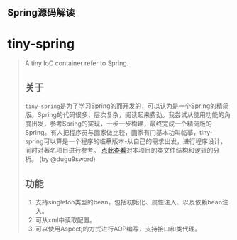 ## Spring源码解读


tiny-spring
=======

>A tiny IoC container refer to Spring.
>## 关于
>`tiny-spring`是为了学习Spring的而开发的，可以认为是一个Spring的精简版。Spring的代码很多，层次复杂，阅读起来费劲。我尝试从使用功能的角度出发，参考Spring的实现，一步一步构建，最终完成一个精简版的Spring。有人把程序员与画家做比较，画家有门基本功叫临摹，tiny-spring可以算是一个程序的临摹版本-从自己的需求出发，进行程序设计，同时对著名项目进行参考。
>[点此查看](https://www.zybuluo.com/dugu9sword/note/382745)对本项目的类文件结构和逻辑的分析。 (by @dugu9sword)
>## 功能
>1. 支持singleton类型的bean，包括初始化、属性注入、以及依赖bean注入。
>2. 可从xml中读取配置。
>3. 可以使用Aspectj的方式进行AOP编写，支持接口和类代理。



